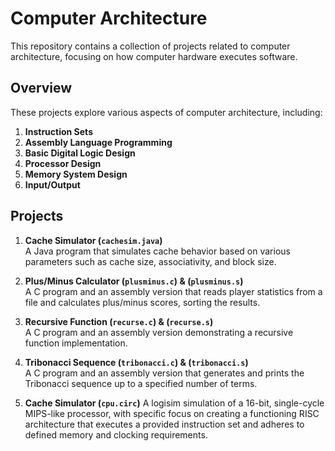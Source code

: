 # Computer Architecture

This repository contains a collection of projects related to computer architecture, focusing on how computer hardware executes software.

## Overview

These projects explore various aspects of computer architecture, including:

1. **Instruction Sets**  
2. **Assembly Language Programming**  
3. **Basic Digital Logic Design**  
4. **Processor Design**  
5. **Memory System Design**  
6. **Input/Output**  

## Projects

1. **Cache Simulator (`cachesim.java`)**  
   A Java program that simulates cache behavior based on various parameters such as cache size, associativity, and block size.

2. **Plus/Minus Calculator (`plusminus.c`) & (`plusminus.s`)**  
   A C program and an assembly version that reads player statistics from a file and calculates plus/minus scores, sorting the results.

3. **Recursive Function (`recurse.c`) & (`recurse.s`)**  
   A C program and an assembly version demonstrating a recursive function implementation.

4. **Tribonacci Sequence (`tribonacci.c`) & (`tribonacci.s`)**  
   A C program and an assembly version that generates and prints the Tribonacci sequence up to a specified number of terms.

5. **Cache Simulator (`cpu.circ`)**
   A logisim simulation of a 16-bit, single-cycle MIPS-like processor, with specific focus on creating a functioning RISC architecture that executes a provided instruction set and adheres to defined memory and clocking requirements.
   
